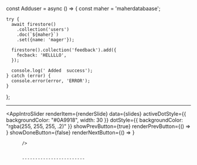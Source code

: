 const Adduser = async () => {
    const maher = 'maherdatabaase';

    try {
      await firestore()
        .collection('users')
        .doc(`${maher}`)
        .set({name: 'mager'});

      firestore().collection('feedback').add({
        fecback: 'HELLLLO',
      });

      console.log(' Added  success');
    } catch (error) {
      console.error(error, 'ERROR');
    }
  };


---------------

<AppIntroSlider
          renderItem={renderSlide}
          data={slides}
          activeDotStyle={{
            backgroundColor: "#0A9918",
            width: 30
          }}
          dotStyle={{
            backgroundColor: "rgba(255, 255, 255, .2)"
          }}
          showPrevButton={true}
          renderPrevButton={() =>
            <View style={styleBtnSlideAvatar}>
              <Text 
                style={TextBtnSlideAvatar}>
                  <Icon name="navigate-before" size={30} color="#fff"></Icon>
              </Text>
            </View>
          }
          showDoneButton={false}
          renderNextButton={() => 
            <View style={styleBtnSlideAvatar}>
              <Text style={TextBtnSlideAvatar}>
                <Icon name="navigate-next" size={30} color="#fff"></Icon>
              </Text>
            </View>
          }
        
          />


          ------------------------